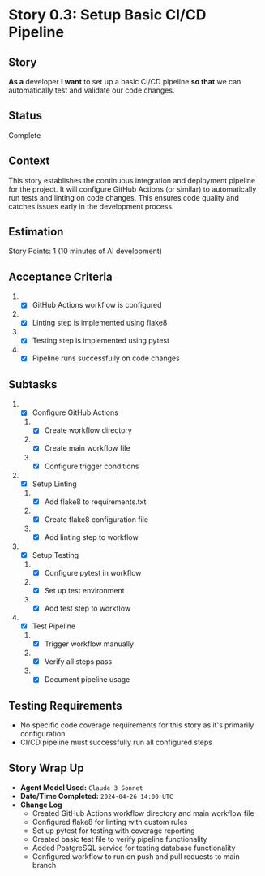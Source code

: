 # Story 0.3: Setup Basic CI/CD Pipeline

## Story

**As a** developer
**I want** to set up a basic CI/CD pipeline
**so that** we can automatically test and validate our code changes.

## Status

Complete

## Context

This story establishes the continuous integration and deployment pipeline for the project. It will configure GitHub Actions (or similar) to automatically run tests and linting on code changes. This ensures code quality and catches issues early in the development process.

## Estimation

Story Points: 1 (10 minutes of AI development)

## Acceptance Criteria

1. - [x] GitHub Actions workflow is configured
2. - [x] Linting step is implemented using flake8
3. - [x] Testing step is implemented using pytest
4. - [x] Pipeline runs successfully on code changes

## Subtasks

1. - [x] Configure GitHub Actions
   1. - [x] Create workflow directory
   2. - [x] Create main workflow file
   3. - [x] Configure trigger conditions
2. - [x] Setup Linting
   1. - [x] Add flake8 to requirements.txt
   2. - [x] Create flake8 configuration file
   3. - [x] Add linting step to workflow
3. - [x] Setup Testing
   1. - [x] Configure pytest in workflow
   2. - [x] Set up test environment
   3. - [x] Add test step to workflow
4. - [x] Test Pipeline
   1. - [x] Trigger workflow manually
   2. - [x] Verify all steps pass
   3. - [x] Document pipeline usage

## Testing Requirements

- No specific code coverage requirements for this story as it's primarily configuration
- CI/CD pipeline must successfully run all configured steps

## Story Wrap Up

- **Agent Model Used:** `Claude 3 Sonnet`
- **Date/Time Completed:** `2024-04-26 14:00 UTC`
- **Change Log**
  - Created GitHub Actions workflow directory and main workflow file
  - Configured flake8 for linting with custom rules
  - Set up pytest for testing with coverage reporting
  - Created basic test file to verify pipeline functionality
  - Added PostgreSQL service for testing database functionality
  - Configured workflow to run on push and pull requests to main branch 